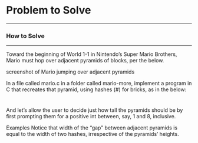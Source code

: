 # Problem to Solve
***
### How to Solve
***
Toward the beginning of World 1-1 in Nintendo’s Super Mario Brothers, Mario must hop over adjacent pyramids of blocks, per the below.

screenshot of Mario jumping over adjacent pyramids

In a file called mario.c in a folder called mario-more, implement a program in C that recreates that pyramid, using hashes (#) for bricks, as in the below:

   #  #
  ##  ##
 ###  ###
####  ####
And let’s allow the user to decide just how tall the pyramids should be by first prompting them for a positive int between, say, 1 and 8, inclusive.

Examples
Notice that width of the “gap” between adjacent pyramids is equal to the width of two hashes, irrespective of the pyramids’ heights.
